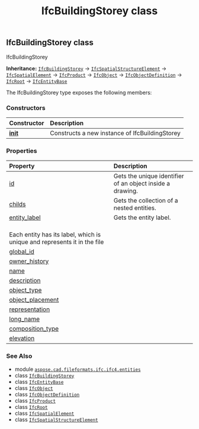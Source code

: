 ﻿---
title: IfcBuildingStorey class
second_title: Aspose.CAD for Python via .NET API References
description: 
type: docs
weight: 640
url: /python-net/aspose.cad.fileformats.ifc.ifc4.entities/ifcbuildingstorey/
is_root: false
---

## IfcBuildingStorey class

IfcBuildingStorey



**Inheritance:** [`IfcBuildingStorey`](/cad/python-net/aspose.cad.fileformats.ifc.ifc4.entities/ifcbuildingstorey) → 
[`IfcSpatialStructureElement`](/cad/python-net/aspose.cad.fileformats.ifc.ifc4.entities/ifcspatialstructureelement) → 
[`IfcSpatialElement`](/cad/python-net/aspose.cad.fileformats.ifc.ifc4.entities/ifcspatialelement) → 
[`IfcProduct`](/cad/python-net/aspose.cad.fileformats.ifc.ifc4.entities/ifcproduct) → 
[`IfcObject`](/cad/python-net/aspose.cad.fileformats.ifc.ifc4.entities/ifcobject) → 
[`IfcObjectDefinition`](/cad/python-net/aspose.cad.fileformats.ifc.ifc4.entities/ifcobjectdefinition) → 
[`IfcRoot`](/cad/python-net/aspose.cad.fileformats.ifc.ifc4.entities/ifcroot) → 
[`IfcEntityBase`](/cad/python-net/aspose.cad.fileformats.ifc/ifcentitybase)



The IfcBuildingStorey type exposes the following members:

### Constructors
| Constructor | Description |
| :- | :- |
| [__init__](/cad/python-net/aspose.cad.fileformats.ifc.ifc4.entities/ifcbuildingstorey/__init__/#) | Constructs a new instance of IfcBuildingStorey |


### Properties
| Property | Description |
| :- | :- |
| [id](/cad/python-net/aspose.cad.fileformats.ifc.ifc4.entities/ifcbuildingstorey/id) | Gets the unique identifier of an object inside a drawing. |
| [childs](/cad/python-net/aspose.cad.fileformats.ifc.ifc4.entities/ifcbuildingstorey/childs) | Gets the collection of a nested entities. |
| [entity_label](/cad/python-net/aspose.cad.fileformats.ifc.ifc4.entities/ifcbuildingstorey/entity_label) | Gets the entity label.<br/>Each entity has its label, which is unique and represents it in the file |
| [global_id](/cad/python-net/aspose.cad.fileformats.ifc.ifc4.entities/ifcbuildingstorey/global_id) |  |
| [owner_history](/cad/python-net/aspose.cad.fileformats.ifc.ifc4.entities/ifcbuildingstorey/owner_history) |  |
| [name](/cad/python-net/aspose.cad.fileformats.ifc.ifc4.entities/ifcbuildingstorey/name) |  |
| [description](/cad/python-net/aspose.cad.fileformats.ifc.ifc4.entities/ifcbuildingstorey/description) |  |
| [object_type](/cad/python-net/aspose.cad.fileformats.ifc.ifc4.entities/ifcbuildingstorey/object_type) |  |
| [object_placement](/cad/python-net/aspose.cad.fileformats.ifc.ifc4.entities/ifcbuildingstorey/object_placement) |  |
| [representation](/cad/python-net/aspose.cad.fileformats.ifc.ifc4.entities/ifcbuildingstorey/representation) |  |
| [long_name](/cad/python-net/aspose.cad.fileformats.ifc.ifc4.entities/ifcbuildingstorey/long_name) |  |
| [composition_type](/cad/python-net/aspose.cad.fileformats.ifc.ifc4.entities/ifcbuildingstorey/composition_type) |  |
| [elevation](/cad/python-net/aspose.cad.fileformats.ifc.ifc4.entities/ifcbuildingstorey/elevation) |  |



### See Also
* module [`aspose.cad.fileformats.ifc.ifc4.entities`](..)
* class [`IfcBuildingStorey`](/cad/python-net/aspose.cad.fileformats.ifc.ifc4.entities/ifcbuildingstorey)
* class [`IfcEntityBase`](/cad/python-net/aspose.cad.fileformats.ifc/ifcentitybase)
* class [`IfcObject`](/cad/python-net/aspose.cad.fileformats.ifc.ifc4.entities/ifcobject)
* class [`IfcObjectDefinition`](/cad/python-net/aspose.cad.fileformats.ifc.ifc4.entities/ifcobjectdefinition)
* class [`IfcProduct`](/cad/python-net/aspose.cad.fileformats.ifc.ifc4.entities/ifcproduct)
* class [`IfcRoot`](/cad/python-net/aspose.cad.fileformats.ifc.ifc4.entities/ifcroot)
* class [`IfcSpatialElement`](/cad/python-net/aspose.cad.fileformats.ifc.ifc4.entities/ifcspatialelement)
* class [`IfcSpatialStructureElement`](/cad/python-net/aspose.cad.fileformats.ifc.ifc4.entities/ifcspatialstructureelement)
